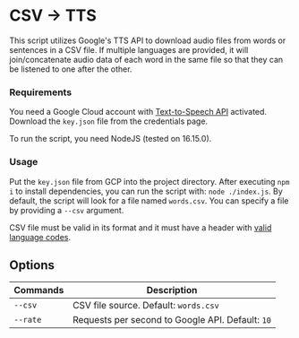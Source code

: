 # CSV -> TTS

This script utilizes Google's TTS API to download audio files from words or sentences in a CSV file.
If multiple languages are provided, it will join/concatenate audio data of each word in the same file so that they can be listened to one after the other.
### Requirements

You need a Google Cloud account with [Text-to-Speech API](https://cloud.google.com/text-to-speech) activated. Download the `key.json` file from the credentials page.

To run the script, you need NodeJS (tested on 16.15.0).

### Usage

Put the `key.json` file from GCP into the project directory. After executing `npm i` to install dependencies, you can run the script with: `node ./index.js`. By default, the script will look for a file named `words.csv`. You can specify a file by providing a `--csv` argument.

CSV file must be valid in its format and it must have a header with [valid language codes](https://cloud.google.com/text-to-speech/docs/voices).


## Options

| Commands | Description                                      |
| -------- | ------------------------------------------------ |
| `--csv`  | CSV file source. Default: `words.csv`            |
| `--rate` | Requests per second to Google API. Default: `10` |
